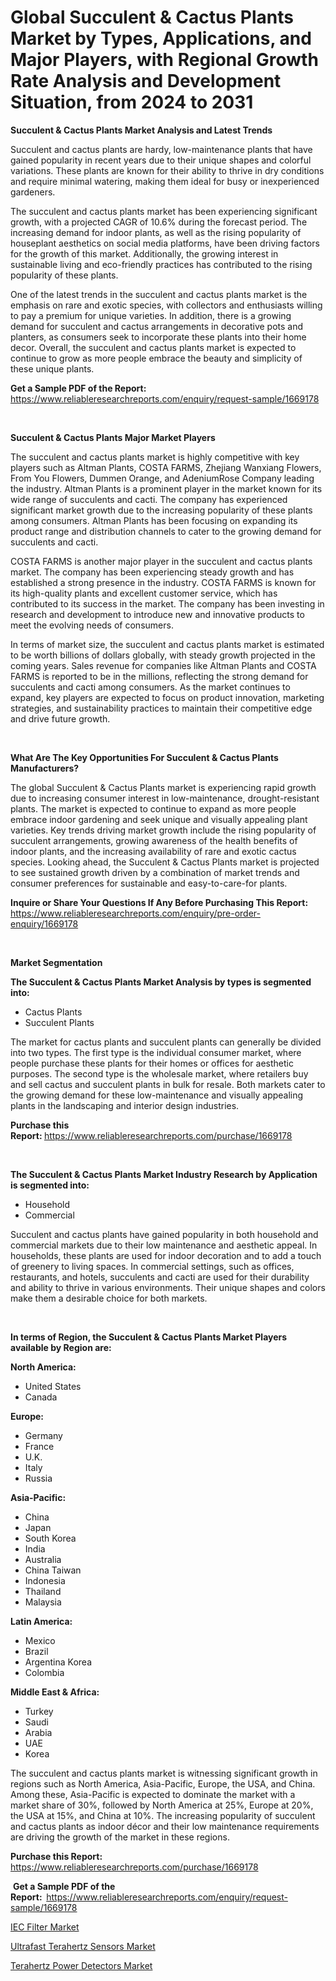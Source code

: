 <p><h1>Global Succulent & Cactus Plants Market by Types, Applications, and Major Players, with Regional Growth Rate Analysis and Development Situation, from 2024 to 2031</h1></p><p><strong>Succulent & Cactus Plants Market Analysis and Latest Trends</strong></p>
<p><p>Succulent and cactus plants are hardy, low-maintenance plants that have gained popularity in recent years due to their unique shapes and colorful variations. These plants are known for their ability to thrive in dry conditions and require minimal watering, making them ideal for busy or inexperienced gardeners.</p><p>The succulent and cactus plants market has been experiencing significant growth, with a projected CAGR of 10.6% during the forecast period. The increasing demand for indoor plants, as well as the rising popularity of houseplant aesthetics on social media platforms, have been driving factors for the growth of this market. Additionally, the growing interest in sustainable living and eco-friendly practices has contributed to the rising popularity of these plants.</p><p>One of the latest trends in the succulent and cactus plants market is the emphasis on rare and exotic species, with collectors and enthusiasts willing to pay a premium for unique varieties. In addition, there is a growing demand for succulent and cactus arrangements in decorative pots and planters, as consumers seek to incorporate these plants into their home decor. Overall, the succulent and cactus plants market is expected to continue to grow as more people embrace the beauty and simplicity of these unique plants.</p></p>
<p><strong>Get a Sample PDF of the Report:&nbsp;</strong> <a href="https://www.reliableresearchreports.com/enquiry/request-sample/1669178">https://www.reliableresearchreports.com/enquiry/request-sample/1669178</a></p>
<p>&nbsp;</p>
<p><strong>Succulent & Cactus Plants Major Market Players</strong></p>
<p><p>The succulent and cactus plants market is highly competitive with key players such as Altman Plants, COSTA FARMS, Zhejiang Wanxiang Flowers, From You Flowers, Dummen Orange, and AdeniumRose Company leading the industry. Altman Plants is a prominent player in the market known for its wide range of succulents and cacti. The company has experienced significant market growth due to the increasing popularity of these plants among consumers. Altman Plants has been focusing on expanding its product range and distribution channels to cater to the growing demand for succulents and cacti.</p><p>COSTA FARMS is another major player in the succulent and cactus plants market. The company has been experiencing steady growth and has established a strong presence in the industry. COSTA FARMS is known for its high-quality plants and excellent customer service, which has contributed to its success in the market. The company has been investing in research and development to introduce new and innovative products to meet the evolving needs of consumers.</p><p>In terms of market size, the succulent and cactus plants market is estimated to be worth billions of dollars globally, with steady growth projected in the coming years. Sales revenue for companies like Altman Plants and COSTA FARMS is reported to be in the millions, reflecting the strong demand for succulents and cacti among consumers. As the market continues to expand, key players are expected to focus on product innovation, marketing strategies, and sustainability practices to maintain their competitive edge and drive future growth.</p></p>
<p>&nbsp;</p>
<p><strong>What Are The Key Opportunities For Succulent & Cactus Plants Manufacturers?</strong></p>
<p><p>The global Succulent & Cactus Plants market is experiencing rapid growth due to increasing consumer interest in low-maintenance, drought-resistant plants. The market is expected to continue to expand as more people embrace indoor gardening and seek unique and visually appealing plant varieties. Key trends driving market growth include the rising popularity of succulent arrangements, growing awareness of the health benefits of indoor plants, and the increasing availability of rare and exotic cactus species. Looking ahead, the Succulent & Cactus Plants market is projected to see sustained growth driven by a combination of market trends and consumer preferences for sustainable and easy-to-care-for plants.</p></p>
<p><strong>Inquire or Share Your Questions If Any Before Purchasing This Report:</strong> <a href="https://www.reliableresearchreports.com/enquiry/pre-order-enquiry/1669178">https://www.reliableresearchreports.com/enquiry/pre-order-enquiry/1669178</a></p>
<p>&nbsp;</p>
<p><strong>Market Segmentation</strong></p>
<p><strong>The Succulent & Cactus Plants Market Analysis by types is segmented into:</strong></p>
<p><ul><li>Cactus Plants</li><li>Succulent Plants</li></ul></p>
<p><p>The market for cactus plants and succulent plants can generally be divided into two types. The first type is the individual consumer market, where people purchase these plants for their homes or offices for aesthetic purposes. The second type is the wholesale market, where retailers buy and sell cactus and succulent plants in bulk for resale. Both markets cater to the growing demand for these low-maintenance and visually appealing plants in the landscaping and interior design industries.</p></p>
<p><strong>Purchase this Report:&nbsp;</strong><a href="https://www.reliableresearchreports.com/purchase/1669178">https://www.reliableresearchreports.com/purchase/1669178</a></p>
<p>&nbsp;</p>
<p><strong>The Succulent & Cactus Plants Market Industry Research by Application is segmented into:</strong></p>
<p><ul><li>Household</li><li>Commercial</li></ul></p>
<p><p>Succulent and cactus plants have gained popularity in both household and commercial markets due to their low maintenance and aesthetic appeal. In households, these plants are used for indoor decoration and to add a touch of greenery to living spaces. In commercial settings, such as offices, restaurants, and hotels, succulents and cacti are used for their durability and ability to thrive in various environments. Their unique shapes and colors make them a desirable choice for both markets.</p></p>
<p>&nbsp;</p>
<p><strong>In terms of Region, the Succulent & Cactus Plants Market Players available by Region are:</strong></p>
<p>
    <p> <strong> North America: </strong>
        <ul>
            <li>United States</li>
            <li>Canada</li>
        </ul>
        </p> 
    <p> <strong> Europe: </strong>
        <ul>
            <li>Germany</li>
            <li>France</li>
            <li>U.K.</li>
            <li>Italy</li>
            <li>Russia</li>
        </ul>
        </p> 
    <p> <strong> Asia-Pacific: </strong>
        <ul>
            <li>China</li>
            <li>Japan</li>
            <li>South Korea</li>
            <li>India</li>
            <li>Australia</li>
            <li>China Taiwan</li>
            <li>Indonesia</li>
            <li>Thailand</li>
            <li>Malaysia</li>
        </ul>
        </p> 
    <p> <strong> Latin America: </strong>
        <ul>
            <li>Mexico</li>
            <li>Brazil</li>
            <li>Argentina Korea</li>
            <li>Colombia</li>
        </ul>
        </p> 
    <p> <strong> Middle East & Africa: </strong>
        <ul>
            <li>Turkey</li>
            <li>Saudi</li>
            <li>Arabia</li>
            <li>UAE</li>
            <li>Korea</li>
        </ul>
    </p>
    </p>
<p><p>The succulent and cactus plants market is witnessing significant growth in regions such as North America, Asia-Pacific, Europe, the USA, and China. Among these, Asia-Pacific is expected to dominate the market with a market share of 30%, followed by North America at 25%, Europe at 20%, the USA at 15%, and China at 10%. The increasing popularity of succulent and cactus plants as indoor décor and their low maintenance requirements are driving the growth of the market in these regions.</p></p>
<p><strong>Purchase this Report: </strong><a href="https://www.reliableresearchreports.com/purchase/1669178">https://www.reliableresearchreports.com/purchase/1669178</a></p>
<p>&nbsp;<strong>Get a Sample PDF of the Report:&nbsp;&nbsp;</strong><a href="https://www.reliableresearchreports.com/enquiry/request-sample/1669178">https://www.reliableresearchreports.com/enquiry/request-sample/1669178</a></p>
<p><strong></strong></p>
<p><p><a href="https://view.publitas.com/reportprime-1/iec-filter-market-research-report-the-key-to-successful-business-strategy-forecasted-for-period-from-2024-2031/">IEC Filter Market</a></p><p><a href="https://view.publitas.com/reportprime-1/ultrafast-terahertz-sensors-market-research-report-the-key-to-successful-business-strategy-forecasted-for-period-from-2024-2031/">Ultrafast Terahertz Sensors Market</a></p><p><a href="https://view.publitas.com/reportprime-1/terahertz-power-detectors-market-insights-market-players-and-forecast-till-2031/">Terahertz Power Detectors Market</a></p></p>